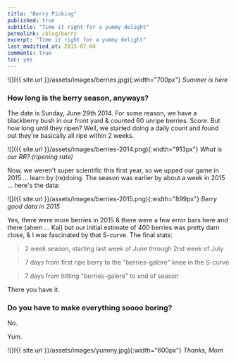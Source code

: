 ```yaml
---
title: "Berry Picking"
published: true
subtitle: "Time it right for a yummy delight"
permalink: /blog/berry
excerpt: "Time it right for a yummy delight"
last_modified_at: 2015-07-04
comments: true
toc: yes
---
```

![]({{ site.url }}/assets/images/berries.jpg){:width="700px"}
*Summer is here*

### How long is the berry season, anyways?
The date is Sunday, June 29th 2014. For some reason, we have a blackberry bush in our front yard & counted 60 unripe berries. Score. But how long until they ripen? Well, we started doing a daily count
and found out they're basically all ripe within 2 weeks. 

![]({{ site.url }}/assets/images/berries-2014.png){:width="913px"}
*What is our RR? (ripening rate)*

Now, we weren't super scientific this first year, so we upped our game in 2015 ... learn by (re)doing. 
The season was earlier by about a week in 2015 ... here's the data:

![]({{ site.url }}/assets/images/berries-2015.png){:width="899px"}
*Berry good data in 2015*

Yes, there were more berries in 2015 & there were a few error bars here and there (ahem ... Kai) but our initial estimate of 400 berries was pretty darn close, & I was fascinated by that S-curve. The final stats:

> 2 week season, starting last week of June through 2nd week of July

> 7 days from first ripe berry to the "berries-galore" knee in the S-curve

> 7 days from hitting "berries-galore" to end of season 

There you have it.

### Do you have to make everything soooo boring?
No. 

Yum.

![]({{ site.url }}/assets/images/yummy.jpg){:width="600px"}
*Thanks, Mom*